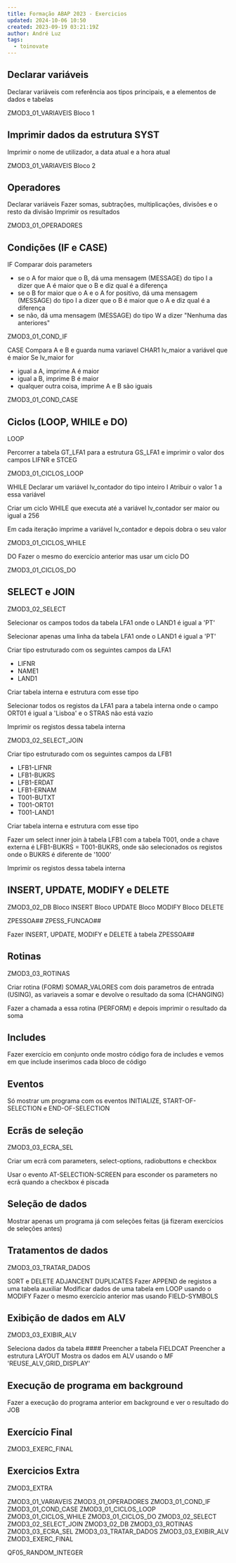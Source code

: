 ```yaml
---
title: Formação ABAP 2023 - Exercicios
updated: 2024-10-06 10:50
created: 2023-09-19 03:21:19Z
author: André Luz
tags:
  - toinovate
---
```


## Declarar variáveis

Declarar variáveis com referência aos tipos principais, e a elementos de dados e tabelas

ZMOD3_01_VARIAVEIS
Bloco 1

## Imprimir dados da estrutura SYST

Imprimir o nome de utilizador, a data atual e a hora atual

ZMOD3_01_VARIAVEIS
Bloco 2

## Operadores

Declarar variáveis
Fazer somas, subtrações, multiplicações, divisões e o resto da divisão
Imprimir os resultados

ZMOD3_01_OPERADORES

## Condições (IF e CASE)

IF
Comparar dois parameters

- se o A for maior que o B, dá uma mensagem (MESSAGE) do tipo I a dizer que A é maior que o B e diz qual é a diferença
- se o B for maior que o A e o A for positivo, dá uma mensagem (MESSAGE) do tipo I a dizer que o B é maior que o A e diz qual é a diferença
- se não, dá uma mensagem (MESSAGE) do tipo W a dizer "Nenhuma das anteriores"

ZMOD3_01_COND_IF

CASE
Compara A e B e guarda numa variavel CHAR1 lv_maior a variável que é maior
Se lv_maior for

- igual a A, imprime A é maior
- igual a B, imprime B é maior
- qualquer outra coisa, imprime A e B são iguais

ZMOD3_01_COND_CASE

## Ciclos (LOOP, WHILE e DO)

LOOP

Percorrer a tabela GT_LFA1 para a estrutura GS_LFA1 e imprimir o valor dos campos LIFNR e STCEG

ZMOD3_01_CICLOS_LOOP

WHILE
Declarar um variável lv_contador do tipo inteiro I
Atribuir o valor 1 a essa variável

Criar um ciclo WHILE que executa até a variável lv_contador ser maior ou igual a 256

Em cada iteração imprime a variável lv_contador e depois dobra o seu valor

ZMOD3_01_CICLOS_WHILE

DO
Fazer o mesmo do exercício anterior mas usar um ciclo DO

ZMOD3_01_CICLOS_DO

## SELECT e JOIN

ZMOD3_02_SELECT

Selecionar os campos todos da tabela LFA1 onde o LAND1 é igual a 'PT'

Selecionar apenas uma linha da tabela LFA1 onde o LAND1 é igual a 'PT'

Criar tipo estruturado com os seguintes campos da LFA1

- LIFNR
- NAME1
- LAND1

Criar tabela interna e estrutura com esse tipo

Selecionar todos os registos da LFA1 para a tabela interna onde o campo ORT01 é igual a 'Lisboa' e o STRAS não está vazio

Imprimir os registos dessa tabela interna

ZMOD3_02_SELECT_JOIN

Criar tipo estruturado com os seguintes campos da LFB1

- LFB1-LIFNR
- LFB1-BUKRS
- LFB1-ERDAT
- LFB1-ERNAM
- T001-BUTXT
- T001-ORT01
- T001-LAND1

Criar tabela interna e estrutura com esse tipo

Fazer um select inner join à tabela LFB1 com a tabela T001, onde a chave externa é LFB1-BUKRS = T001-BUKRS, onde são selecionados os registos onde o BUKRS é diferente de '1000'

Imprimir os registos dessa tabela interna

## INSERT, UPDATE, MODIFY e DELETE

ZMOD3_02_DB
Bloco INSERT
Bloco UPDATE
Bloco MODIFY
Bloco DELETE

ZPESSOA##
ZPESS_FUNCAO##

Fazer INSERT, UPDATE, MODIFY e DELETE à tabela ZPESSOA##

## Rotinas

ZMOD3_03_ROTINAS

Criar rotina (FORM) SOMAR_VALORES com dois parametros de entrada (USING), as variaveis a somar e devolve o resultado da soma (CHANGING)

Fazer a chamada a essa rotina (PERFORM) e depois imprimir o resultado da soma

## Includes

Fazer exercício em conjunto onde mostro código fora de includes e vemos em que include inserimos cada bloco de código

## Eventos

Só mostrar um programa com os eventos INITIALIZE, START-OF-SELECTION e END-OF-SELECTION

## Ecrãs de seleção

ZMOD3_03_ECRA_SEL

Criar um ecrã com parameters, select-options, radiobuttons e checkbox

Usar o evento AT-SELECTION-SCREEN para esconder os parameters no ecrã quando a checkbox é piscada

## Seleção de dados

Mostrar apenas um programa já com seleções feitas (já fizeram exercícios de seleções antes)

## Tratamentos de dados

ZMOD3_03_TRATAR_DADOS

SORT e DELETE ADJANCENT DUPLICATES
Fazer APPEND de registos a uma tabela auxiliar
Modificar dados de uma tabela em LOOP usando o MODIFY
Fazer o mesmo exercício anterior mas usando FIELD-SYMBOLS

## Exibição de dados em ALV

ZMOD3_03_EXIBIR_ALV

Seleciona dados da tabela ####
Preencher a tabela FIELDCAT
Preencher a estrutura LAYOUT
Mostra os dados em ALV usando o MF 'REUSE_ALV_GRID_DISPLAY'

## Execução de programa em background

Fazer a execução do programa anterior em background e ver o resultado do JOB

## Exercício Final

ZMOD3_EXERC_FINAL

## Exercicios Extra

ZMOD3_EXTRA

ZMOD3_01_VARIAVEIS
ZMOD3_01_OPERADORES
ZMOD3_01_COND_IF
ZMOD3_01_COND_CASE
ZMOD3_01_CICLOS_LOOP
ZMOD3_01_CICLOS_WHILE
ZMOD3_01_CICLOS_DO
ZMOD3_02_SELECT
ZMOD3_02_SELECT_JOIN
ZMOD3_02_DB
ZMOD3_03_ROTINAS
ZMOD3_03_ECRA_SEL
ZMOD3_03_TRATAR_DADOS
ZMOD3_03_EXIBIR_ALV
ZMOD3_EXERC_FINAL

QF05_RANDOM_INTEGER